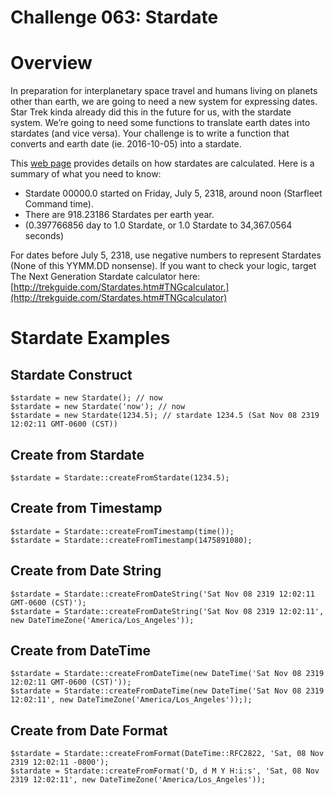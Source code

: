 Challenge 063: Stardate
==========================================

# Overview

In preparation for interplanetary space travel and humans living on planets other than earth, we are going to need a new 
system for expressing dates. Star Trek kinda already did this in the future for us, with the stardate system. We’re going 
to need some functions to translate earth dates into stardates (and vice versa). Your challenge is to write a function 
that converts and earth date (ie. 2016-10-05) into a stardate.

This [web page](http://trekguide.com/Stardates.htm) provides details on how stardates are calculated. Here is a summary of what you need to know:

 * Stardate 00000.0 started on Friday, July 5, 2318, around noon (Starfleet Command time).
 * There are 918.23186 Stardates per earth year.
 * (0.397766856 day to 1.0 Stardate, or 1.0 Stardate to 34,367.0564 seconds)

For dates before July 5, 2318, use negative numbers to represent Stardates (None of this YYMM.DD nonsense). If you want to 
check your logic, target The Next Generation Stardate calculator here: [http://trekguide.com/Stardates.htm#TNGcalculator.](http://trekguide.com/Stardates.htm#TNGcalculator)

# Stardate Examples

## Stardate Construct

    $stardate = new Stardate(); // now
    $stardate = new Stardate('now'); // now
    $stardate = new Stardate(1234.5); // stardate 1234.5 (Sat Nov 08 2319 12:02:11 GMT-0600 (CST))
    
## Create from Stardate

    $stardate = Stardate::createFromStardate(1234.5);
    
## Create from Timestamp

    $stardate = Stardate::createFromTimestamp(time());
    $stardate = Stardate::createFromTimestamp(1475891080);
    
## Create from Date String

    $stardate = Stardate::createFromDateString('Sat Nov 08 2319 12:02:11 GMT-0600 (CST)');
    $stardate = Stardate::createFromDateString('Sat Nov 08 2319 12:02:11', new DateTimeZone('America/Los_Angeles'));

## Create from DateTime

    $stardate = Stardate::createFromDateTime(new DateTime('Sat Nov 08 2319 12:02:11 GMT-0600 (CST)'));
    $stardate = Stardate::createFromDateTime(new DateTime('Sat Nov 08 2319 12:02:11', new DateTimeZone('America/Los_Angeles')););
    
## Create from Date Format

    $stardate = Stardate::createFromFormat(DateTime::RFC2822, 'Sat, 08 Nov 2319 12:02:11 -0800');
    $stardate = Stardate::createFromFormat('D, d M Y H:i:s', 'Sat, 08 Nov 2319 12:02:11', new DateTimeZone('America/Los_Angeles'));
    
